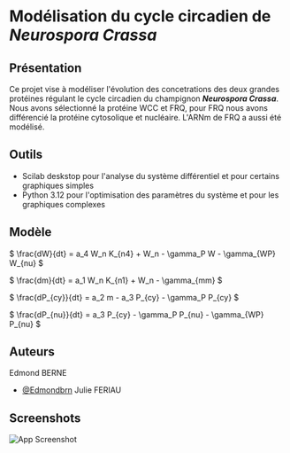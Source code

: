 
# Modélisation du cycle circadien de *Neurospora Crassa*

## Présentation
   Ce projet vise à modéliser l'évolution des concetrations des deux grandes protéines régulant le cycle circadien du champignon ***Neurospora Crassa***. Nous avons sélectionné la protéine WCC et FRQ, pour FRQ nous avons différencié la protéine cytosolique et nucléaire. L'ARNm de FRQ a aussi été modélisé.

## Outils
- Scilab deskstop pour l'analyse du système différentiel et pour certains graphiques simples
- Python 3.12 pour l'optimisation des paramètres du système et pour les graphiques complexes

## Modèle

$ \frac{dW}{dt} = a_4 W_n K_{n4} + W_n - \gamma_P W - \gamma_{WP} W_{nu} $

$ \frac{dm}{dt} = a_1 W_n K_{n1} + W_n - \gamma_{mm} $

$ \frac{dP_{cy}}{dt} = a_2 m - a_3 P_{cy} - \gamma_P P_{cy} $

$ \frac{dP_{nu}}{dt} = a_3 P_{cy} - \gamma_P P_{nu} - \gamma_{WP} P_{nu} $

## Auteurs
Edmond BERNE
- [@Edmondbrn](https://github.com/Edmondbrn)
Julie FERIAU


## Screenshots

![App Screenshot](https://via.placeholder.com/468x300?text=App+Screenshot+Here)


